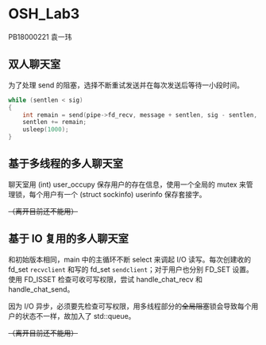 # OSH_Lab3

PB18000221 袁一玮

## 双人聊天室

为了处理 send 的阻塞，选择不断重试发送并在每次发送后等待一小段时间。

```cpp
while (sentlen < sig)
{
    int remain = send(pipe->fd_recv, message + sentlen, sig - sentlen, 0);
    sentlen += remain;
    usleep(1000);
}
```

## 基于多线程的多人聊天室

聊天室用 (int) user_occupy 保存用户的存在信息，使用一个全局的 mutex 来管理锁，每个用户有一个 (struct sockinfo) userinfo 保存套接字。

~~（离开目前还不能用）~~

## 基于 IO 复用的多人聊天室

和初始版本相同，main 中的主循环不断 select 来调起 I/O 读写。每次创建收的 fd_set `recvclient` 和写的 fd_set `sendclient`；对于用户也分别 FD_SET 设置。使用 FD_ISSET 检查可收可写权限，尝试 handle_chat_recv 和 handle_chat_send。

因为 I/O 异步，必须要先检查可写权限，用多线程部分的~~全局阻塞~~锁会导致每个用户的状态不一样，故加入了 std::queue。

~~（离开目前还不能用）~~
